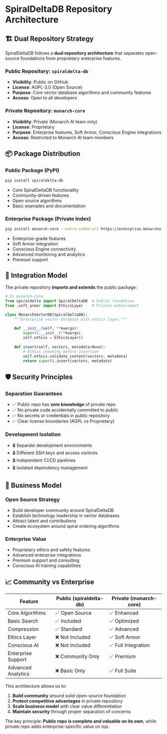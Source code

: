 # SpiralDeltaDB Repository Architecture

## 🏗️ **Dual Repository Strategy**

SpiralDeltaDB follows a **dual repository architecture** that separates open-source foundations from proprietary enterprise features.

### **Public Repository: `spiraldelta-db`**
- **Visibility**: Public on GitHub
- **License**: AGPL-3.0 (Open Source)
- **Purpose**: Core vector database algorithms and community features
- **Access**: Open to all developers

### **Private Repository: `monarch-core`** 
- **Visibility**: Private (Monarch AI team only)
- **License**: Proprietary
- **Purpose**: Enterprise features, Soft Armor, Conscious Engine integrations
- **Access**: Restricted to Monarch AI team members

## 📦 **Package Distribution**

### **Public Package (PyPI)**
```bash
pip install spiraldelta-db
```
- Core SpiralDeltaDB functionality
- Community-driven features
- Open source algorithms
- Basic examples and documentation

### **Enterprise Package (Private Index)**
```bash
pip install monarch-core --extra-index-url https://enterprise.monarchai.com/pypi
```
- Enterprise-grade features
- Soft Armor integration
- Conscious Engine connectivity
- Advanced monitoring and analytics
- Premium support

## 🔄 **Integration Model**

The private repository **imports and extends** the public package:

```python
# In monarch-core
from spiraldelta import SpiralDeltaDB  # Public foundation
from .soft_armor import EthicsLayer    # Private enhancement

class MonarchVectorDB(SpiralDeltaDB):
    """Enterprise vector database with ethics layer."""
    
    def __init__(self, **kwargs):
        super().__init__(**kwargs)
        self.ethics = EthicsLayer()
        
    def insert(self, vectors, metadata=None):
        # Ethics checking before insertion
        self.ethics.validate_content(vectors, metadata)
        return super().insert(vectors, metadata)
```

## 🛡️ **Security Principles**

### **Separation Guarantees**
- ✅ Public repo has **zero knowledge** of private repo
- ✅ No private code accidentally committed to public
- ✅ No secrets or credentials in public repository
- ✅ Clear license boundaries (AGPL vs Proprietary)

### **Development Isolation**
- 🔒 Separate development environments
- 🔒 Different SSH keys and access controls
- 🔒 Independent CI/CD pipelines
- 🔒 Isolated dependency management

## 🎯 **Business Model**

### **Open Source Strategy**
- Build developer community around SpiralDeltaDB
- Establish technology leadership in vector databases
- Attract talent and contributions
- Create ecosystem around spiral ordering algorithms

### **Enterprise Value**
- Proprietary ethics and safety features
- Advanced enterprise integrations
- Premium support and consulting
- Conscious AI training capabilities

## 📈 **Community vs Enterprise**

| Feature | Public (spiraldelta-db) | Private (monarch-core) |
|---------|------------------------|------------------------|
| Core Algorithms | ✅ Open Source | ✅ Enhanced |
| Basic Search | ✅ Included | ✅ Optimized |
| Compression | ✅ Standard | ✅ Advanced |
| Ethics Layer | ❌ Not Included | ✅ Soft Armor |
| Conscious AI | ❌ Not Included | ✅ Full Integration |
| Enterprise Support | ❌ Community Only | ✅ Premium |
| Advanced Analytics | ❌ Basic Only | ✅ Full Suite |

This architecture allows us to:
1. **Build community** around solid open-source foundation
2. **Protect competitive advantages** in private repository
3. **Scale business model** with clear value differentiation
4. **Maintain security** through proper separation of concerns

The key principle: **Public repo is complete and valuable on its own**, while private repo adds enterprise-specific value on top.